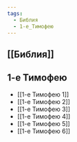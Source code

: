 ```yaml
---
tags:
  - Библия
  - 1-е_Тимофею
---
```

## [[Библия]]
## 1-е Тимофею
- [[1-е Тимофею 1]]
- [[1-е Тимофею 2]]
- [[1-е Тимофею 3]]
- [[1-е Тимофею 4]]
- [[1-е Тимофею 5]]
- [[1-е Тимофею 6]]
